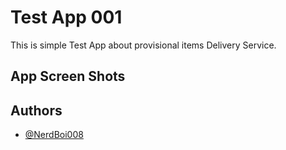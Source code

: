 
# Test App 001

This is simple Test App about provisional items Delivery Service.

## App Screen Shots
<!--
[![JIXpnjt.png](https://iili.io/JIXpnjt.png)](https://freeimage.host/)
[![JIXpIGs.png](https://iili.io/JIXpIGs.png)](https://freeimage.host/)
[![JIXpznn.md.png](https://iili.io/JIXpznn.md.png)](https://freeimage.host/i/JIXpznn)
-->
## Authors

- [@NerdBoi008](https://github.com/NerdBoi008)

